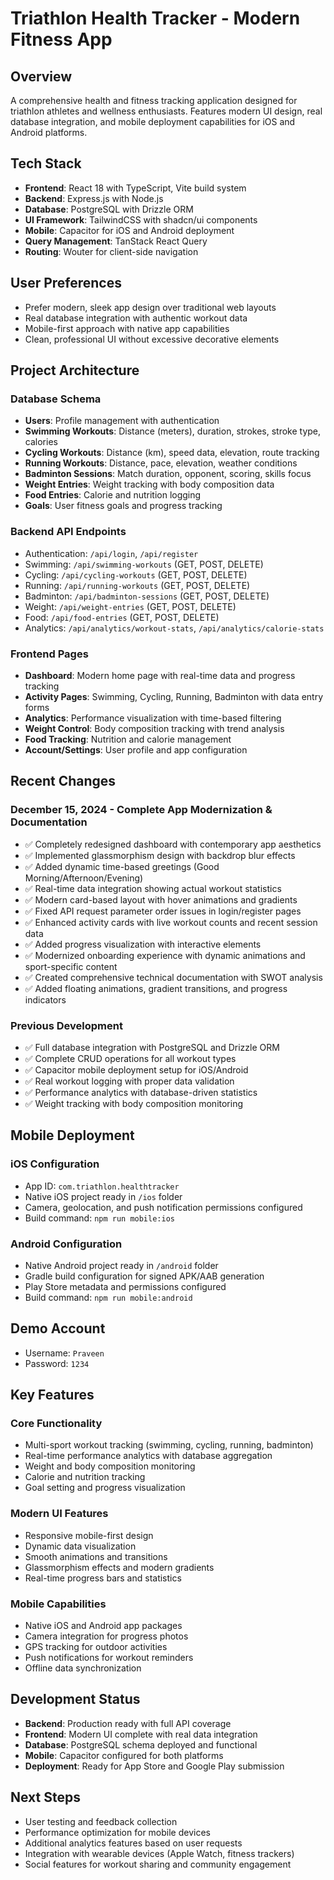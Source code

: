 # Triathlon Health Tracker - Modern Fitness App

## Overview
A comprehensive health and fitness tracking application designed for triathlon athletes and wellness enthusiasts. Features modern UI design, real database integration, and mobile deployment capabilities for iOS and Android platforms.

## Tech Stack
- **Frontend**: React 18 with TypeScript, Vite build system
- **Backend**: Express.js with Node.js
- **Database**: PostgreSQL with Drizzle ORM
- **UI Framework**: TailwindCSS with shadcn/ui components
- **Mobile**: Capacitor for iOS and Android deployment
- **Query Management**: TanStack React Query
- **Routing**: Wouter for client-side navigation

## User Preferences
- Prefer modern, sleek app design over traditional web layouts
- Real database integration with authentic workout data
- Mobile-first approach with native app capabilities
- Clean, professional UI without excessive decorative elements

## Project Architecture

### Database Schema
- **Users**: Profile management with authentication
- **Swimming Workouts**: Distance (meters), duration, strokes, stroke type, calories
- **Cycling Workouts**: Distance (km), speed data, elevation, route tracking
- **Running Workouts**: Distance, pace, elevation, weather conditions
- **Badminton Sessions**: Match duration, opponent, scoring, skills focus
- **Weight Entries**: Weight tracking with body composition data
- **Food Entries**: Calorie and nutrition logging
- **Goals**: User fitness goals and progress tracking

### Backend API Endpoints
- Authentication: `/api/login`, `/api/register`
- Swimming: `/api/swimming-workouts` (GET, POST, DELETE)
- Cycling: `/api/cycling-workouts` (GET, POST, DELETE)
- Running: `/api/running-workouts` (GET, POST, DELETE)
- Badminton: `/api/badminton-sessions` (GET, POST, DELETE)
- Weight: `/api/weight-entries` (GET, POST, DELETE)
- Food: `/api/food-entries` (GET, POST, DELETE)
- Analytics: `/api/analytics/workout-stats`, `/api/analytics/calorie-stats`

### Frontend Pages
- **Dashboard**: Modern home page with real-time data and progress tracking
- **Activity Pages**: Swimming, Cycling, Running, Badminton with data entry forms
- **Analytics**: Performance visualization with time-based filtering
- **Weight Control**: Body composition tracking with trend analysis
- **Food Tracking**: Nutrition and calorie management
- **Account/Settings**: User profile and app configuration

## Recent Changes

### December 15, 2024 - Complete App Modernization & Documentation
- ✅ Completely redesigned dashboard with contemporary app aesthetics
- ✅ Implemented glassmorphism design with backdrop blur effects
- ✅ Added dynamic time-based greetings (Good Morning/Afternoon/Evening)
- ✅ Real-time data integration showing actual workout statistics
- ✅ Modern card-based layout with hover animations and gradients
- ✅ Fixed API request parameter order issues in login/register pages
- ✅ Enhanced activity cards with live workout counts and recent session data
- ✅ Added progress visualization with interactive elements
- ✅ Modernized onboarding experience with dynamic animations and sport-specific content
- ✅ Created comprehensive technical documentation with SWOT analysis
- ✅ Added floating animations, gradient transitions, and progress indicators

### Previous Development
- ✅ Full database integration with PostgreSQL and Drizzle ORM
- ✅ Complete CRUD operations for all workout types
- ✅ Capacitor mobile deployment setup for iOS/Android
- ✅ Real workout logging with proper data validation
- ✅ Performance analytics with database-driven statistics
- ✅ Weight tracking with body composition monitoring

## Mobile Deployment

### iOS Configuration
- App ID: `com.triathlon.healthtracker`
- Native iOS project ready in `/ios` folder
- Camera, geolocation, and push notification permissions configured
- Build command: `npm run mobile:ios`

### Android Configuration
- Native Android project ready in `/android` folder
- Gradle build configuration for signed APK/AAB generation
- Play Store metadata and permissions configured
- Build command: `npm run mobile:android`

## Demo Account
- Username: `Praveen`
- Password: `1234`

## Key Features

### Core Functionality
- Multi-sport workout tracking (swimming, cycling, running, badminton)
- Real-time performance analytics with database aggregation
- Weight and body composition monitoring
- Calorie and nutrition tracking
- Goal setting and progress visualization

### Modern UI Features
- Responsive mobile-first design
- Dynamic data visualization
- Smooth animations and transitions
- Glassmorphism effects and modern gradients
- Real-time progress bars and statistics

### Mobile Capabilities
- Native iOS and Android app packages
- Camera integration for progress photos
- GPS tracking for outdoor activities
- Push notifications for workout reminders
- Offline data synchronization

## Development Status
- **Backend**: Production ready with full API coverage
- **Frontend**: Modern UI complete with real data integration
- **Database**: PostgreSQL schema deployed and functional
- **Mobile**: Capacitor configured for both platforms
- **Deployment**: Ready for App Store and Google Play submission

## Next Steps
- User testing and feedback collection
- Performance optimization for mobile devices
- Additional analytics features based on user requests
- Integration with wearable devices (Apple Watch, fitness trackers)
- Social features for workout sharing and community engagement